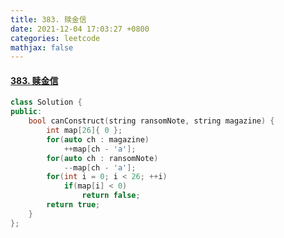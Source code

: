 ```yaml
---
title: 383. 赎金信
date: 2021-12-04 17:03:27 +0800
categories: leetcode
mathjax: false
---
```

#### [383. 赎金信](https://leetcode-cn.com/problems/ransom-note/)

```c++
class Solution {
public:
    bool canConstruct(string ransomNote, string magazine) {
        int map[26]{ 0 };
        for(auto ch : magazine)
            ++map[ch - 'a'];
        for(auto ch : ransomNote)
            --map[ch - 'a'];
        for(int i = 0; i < 26; ++i)
            if(map[i] < 0)
                return false;
        return true;
    }
};
```
